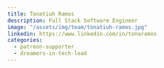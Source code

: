 ```yaml
---
title: Tonatiuh Ramos
description: Full Stack Software Engineer
image: "/assets/img/team/tonatiuh-ramos.jpg"
linkedin: https://www.linkedin.com/in/tonaramos
categories:
  - patreon-supporter
  - dreamers-in-tech-lead
---
```

